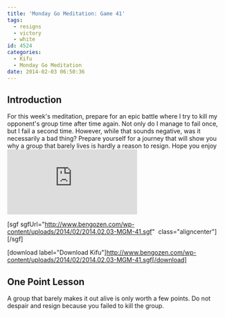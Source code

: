 ```yaml
---
title: 'Monday Go Meditation: Game 41'
tags:
  - resigns
  - victory
  - white
id: 4524
categories:
  - Kifu
  - Monday Go Meditation
date: 2014-02-03 06:50:36
---
```


## Introduction

For this week's meditation, prepare for an epic battle where I try to kill my opponent's group time after time again. Not only do I manage to fail once, but I fail a second time. However, while that sounds negative, was it necessarily a bad thing? Prepare yourself for a journey that will show you why a group that barely lives is hardly a reason to resign. Hope you enjoy![
](http://www.bengozen.com/wp-content/uploads/2014/01/MGM41.sgf)

[sgf sgfUrl="http://www.bengozen.com/wp-content/uploads/2014/02/2014.02.03-MGM-41.sgf"  class="aligncenter"][/sgf]

[download label="Download Kifu"]http://www.bengozen.com/wp-content/uploads/2014/02/2014.02.03-MGM-41.sgf[/download]

## **One Point Lesson**

A group that barely makes it out alive is only worth a few points. Do not despair and resign because you failed to kill the group.